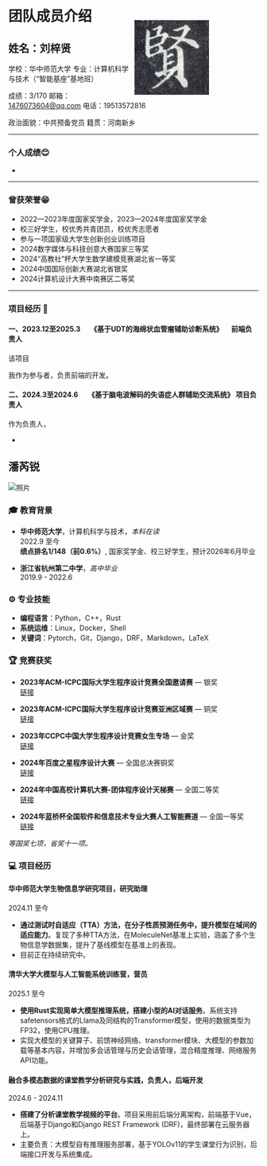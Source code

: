 # 团队成员介绍

## 姓名：刘梓贤                                             <img src="photos/lzx.jpg" align="right" style="height:150px;padding-right:100px;margin-top:-40px">

学校：华中师范大学     专业：计算机科学与技术（“智能基座”基地班）

 成绩：3/170    邮箱：1476073604@qq.com    电话：19513572816

政治面貌：中共预备党员          籍贯：河南新乡

<hr />

### 个人成绩😊

* 





<hr/>

###  曾获荣誉😁 

* 2022—2023年度国家奖学金，2023—2024年度国家奖学金
* 校三好学生，校优秀共青团员，校优秀志愿者
* 参与一项国家级大学生创新创业训练项目
* 2024数字媒体与科技创意大赛国家三等奖
* 2024“高教社”杯大学生数学建模竞赛湖北省一等奖
* 2024中国国际创新大赛湖北省银奖
* 2024计算机设计大赛中南赛区二等奖

<hr/>



### 项目经历 🚀

#### 一、2023.12至2025.3      《基于UDT的海绵状血管瘤辅助诊断系统》     前端负责人

该项目

我作为参与者，负责前端的开发。

####  二、2024.3至2024.6      《基于脑电波解码的失语症人群辅助交流系统》 项目负责人

作为负责人，

* ​             


## 潘芮锐

![照片](https://pic-1324265358.cos.ap-nanjing.myqcloud.com/images.jpg)

### 🎓 教育背景

- **华中师范大学**，计算机科学与技术，*本科在读*  
  2022.9 至今  
  **绩点排名1/148（前0.6%）**, 国家奖学金、校三好学生，预计2026年6月毕业

- **浙江省杭州第二中学**，*高中毕业*  
  2019.9 - 2022.6

### ⚙️ 专业技能

- **编程语言**：Python，C++，Rust
- **系统运维**：Linux，Docker，Shell
- **关键词**：Pytorch，Git，Django，DRF，Markdown，LaTeX

### 🏆 竞赛获奖

- **2023年ACM-ICPC国际大学生程序设计竞赛全国邀请赛** — 银奖  
  [链接](https://icpc.global/)
  
- **2023年ACM-ICPC国际大学生程序设计竞赛亚洲区域赛** — 铜奖  
  [链接](https://icpc.global/)
  
- **2023年CCPC中国大学生程序设计竞赛女生专场** — 金奖  
  [链接](https://ccpc.io/)
  
- **2024年百度之星程序设计大赛** — 全国总决赛铜奖  
  [链接](https://astar.n.shifen.com/)
  
- **2024年中国高校计算机大赛-团体程序设计天梯赛** — 全国二等奖  
  [链接](https://gplt.patest.cn/)
  
- **2024年蓝桥杯全国软件和信息技术专业大赛人工智能赛道** — 全国一等奖  
  [链接](https://dasai.lanqiao.cn/)

*等国奖七项，省奖十一项。*

### 💻 项目经历

#### 华中师范大学生物信息学研究项目，研究助理  
2024.11 至今  
- **通过测试时自适应（TTA）方法，在分子性质预测任务中，提升模型在域间的适应能力**。复现了多种TTA方法，在MoleculeNet基准上实验，涵盖了多个生物信息学数据集，提升了基线模型在基准上的表现。  
- 目前正在持续研究中。

#### 清华大学大模型与人工智能系统训练营，营员  
2025.1 至今  
- **使用Rust实现简单大模型推理系统，搭建小型的AI对话服务**。系统支持safetensors格式的Llama及同结构的Transformer模型，使用的数据类型为FP32，使用CPU推理。  
- 实现大模型的关键算子、前馈神经网络、transformer模块、大模型的参数加载等基本内容，并增加多会话管理与历史会话管理，混合精度推理、网络服务 API功能。

#### 融合多模态数据的课堂教学分析研究与实践，负责人，后端开发  
2024.6 - 2024.11  
- **搭建了分析课堂教学视频的平台**。项目采用前后端分离架构，前端基于Vue，后端基于Django和Django REST Framework (DRF)，最终部署在云服务器上。  
- 主要负责：大模型自有推理服务部署，基于YOLOv11的学生课堂行为识别，后端接口开发与系统集成。


